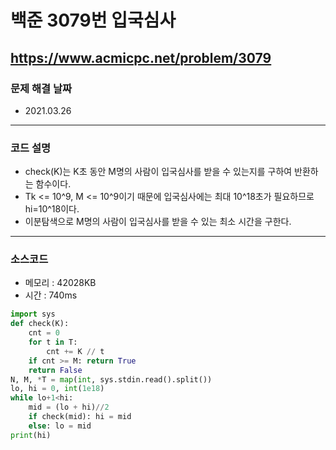 # 백준 3079번 입국심사
https://www.acmicpc.net/problem/3079
---

### 문제 해결 날짜
- 2021.03.26
---

### 코드 설명
- check(K)는 K초 동안 M명의 사람이 입국심사를 받을 수 있는지를 구하여 반환하는 함수이다.
- Tk <= 10^9, M <= 10^9이기 때문에 입국심사에는 최대 10^18초가 필요하므로 hi=10^18이다.
- 이분탐색으로 M명의 사람이 입국심사를 받을 수 있는 최소 시간을 구한다.
---

### 소스코드
- 메모리 : 42028KB
- 시간 : 740ms
```Python
import sys
def check(K):
    cnt = 0
    for t in T:
        cnt += K // t
    if cnt >= M: return True
    return False
N, M, *T = map(int, sys.stdin.read().split())
lo, hi = 0, int(1e18)
while lo+1<hi:
    mid = (lo + hi)//2
    if check(mid): hi = mid
    else: lo = mid
print(hi)
```